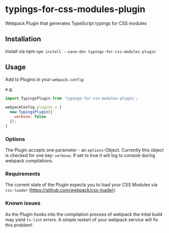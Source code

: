 # typings-for-css-modules-plugin

Webpack Plugin that generates TypeScript typings for CSS modules

## Installation

Install via npm `npm install --save-dev typings-for-css-modules-plugin`

## Usage

Add to Plugins in your `webpack.config`

e.g.
```js
import TypingsPlugin from 'typings-for-css-modules-plugin';

webpackConfig.plugins = [
  new TypingsPlugin({
    verbose: false
  });
]
```

### Options

The Plugin accepts one parameter - an `options`-Object.
Currently this object is checked for one key: `verbose`. If set to true it will log to console during webpack compilations.

### Requirements

The current state of the Plugin expects you to load your CSS Modules via `css-loader` (https://github.com/webpack/css-loader).

### Known issues

As the Plugin hooks into the compilation process of webpack the intial build may yield `ts-lint` errors. A simple restart of your webpack service will fix this problem!
